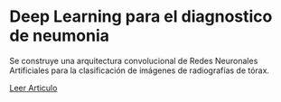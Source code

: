 # Deep Learning para el diagnostico de neumonia

Se construye una arquitectura convolucional de Redes Neuronales Artificiales para la clasificación de imágenes de radiografías de tórax.


[Leer Articulo](Diagnostico_de_neumonia_mediante_aprendisaje_profundo_basado_en_imagenes.pdf)
